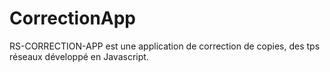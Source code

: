 # CorrectionApp
RS-CORRECTION-APP est une application de correction de copies, des tps réseaux développé en Javascript.
